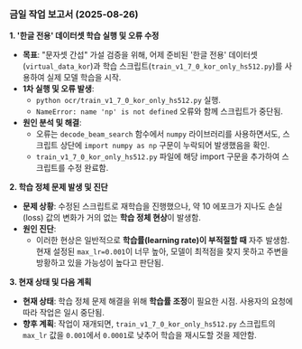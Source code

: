 ### **금일 작업 보고서 (2025-08-26)**

**1. '한글 전용' 데이터셋 학습 실행 및 오류 수정**

- **목표**: "문자셋 간섭" 가설 검증을 위해, 어제 준비된 '한글 전용' 데이터셋(`virtual_data_kor`)과 학습 스크립트(`train_v1_7_0_kor_only_hs512.py`)를 사용하여 실제 모델 학습을 시작.
- **1차 실행 및 오류 발생**:
    - `python ocr/train_v1_7_0_kor_only_hs512.py` 실행.
    - `NameError: name 'np' is not defined` 오류와 함께 스크립트가 중단됨.
- **원인 분석 및 해결**:
    - 오류는 `decode_beam_search` 함수에서 `numpy` 라이브러리를 사용하면서도, 스크립트 상단에 `import numpy as np` 구문이 누락되어 발생했음을 확인.
    - `train_v1_7_0_kor_only_hs512.py` 파일에 해당 import 구문을 추가하여 스크립트를 수정 완료함.

**2. 학습 정체 문제 발생 및 진단**

- **문제 상황**: 수정된 스크립트로 재학습을 진행했으나, 약 10 에포크가 지나도 손실(loss) 값의 변화가 거의 없는 **학습 정체 현상**이 발생함.
- **원인 진단**:
    - 이러한 현상은 일반적으로 **학습률(learning rate)이 부적절할 때** 자주 발생함. 현재 설정된 `max_lr=0.001`이 너무 높아, 모델이 최적점을 찾지 못하고 주변을 방황하고 있을 가능성이 높다고 판단됨.

**3. 현재 상태 및 다음 계획**

- **현재 상태**: 학습 정체 문제 해결을 위해 **학습률 조정**이 필요한 시점. 사용자의 요청에 따라 작업은 일시 중단됨.
- **향후 계획**: 작업이 재개되면, `train_v1_7_0_kor_only_hs512.py` 스크립트의 `max_lr` 값을 `0.001`에서 `0.0001`로 낮추어 학습을 재시도할 것을 제안함.